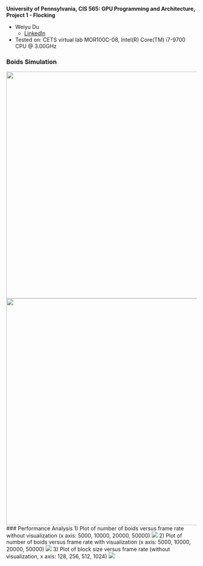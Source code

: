**University of Pennsylvania, CIS 565: GPU Programming and Architecture,
Project 1 - Flocking**

* Weiyu Du
  * [LinkedIn](https://www.linkedin.com/in/weiyu-du/)
* Tested on: CETS virtual lab MOR100C-08, Intel(R) Core(TM) i7-9700 CPU @ 3.00GHz

### Boids Simulation
<img src="https://github.com/WeiyuDu/Project1-CUDA-Flocking/blob/master/images/boid.png" width="600"/>
<img src="https://github.com/WeiyuDu/Project1-CUDA-Flocking/blob/master/images/demo1.gif" width="600"/></br>
### Performance Analysis
1) Plot of number of boids versus frame rate without visualization (x axis: 5000, 10000, 20000, 50000)
<img src="https://github.com/WeiyuDu/Project1-CUDA-Flocking/blob/master/images/numboid_novis.png"/>
2) Plot of number of boids versus frame rate with visualization (x axis: 5000, 10000, 20000, 50000)
<img src="https://github.com/WeiyuDu/Project1-CUDA-Flocking/blob/master/images/numboid_vis.png"/>
3) Plot of block size versus frame rate (without visualization, x axis: 128, 256, 512, 1024)
<img src="https://github.com/WeiyuDu/Project1-CUDA-Flocking/blob/master/images/numblock.png"/>
